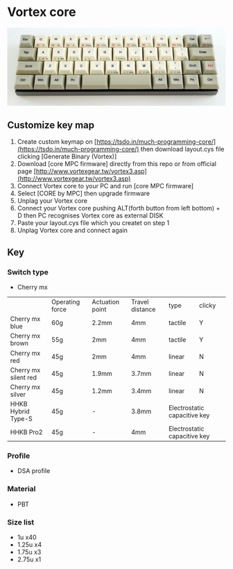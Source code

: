 # Vortex core

![image](./img.jpg)


## Customize key map
1. Create custom keymap on [https://tsdo.in/much-programming-core/](https://tsdo.in/much-programming-core/) then download layout.cys file clicking \[Generate Binary (Vortex)\]
2. Download \[core MPC firmware\] directly from this repo or from official page [http://www.vortexgear.tw/vortex3.asp](http://www.vortexgear.tw/vortex3.asp)
3. Connect Vortex core to your PC and run \[core MPC firmware\]
4. Select \[CORE by MPC] then upgrade firmware
5. Unplag your Vortex core 
6. Connect your Vortex core pushing ALT(forth button from left bottom) + D then PC recognises Vortex core as external DISK
7. Paste your layout.cys file which you createt on step 1
8. Unplag Vortex core and connect again

## Key

### Switch type
- Cherry mx

<table>
    <tr>
        <td></td>
        <td>Operating force</td>
        <td>Actuation point</td>
        <td>Travel distance</td>
        <td>type</td>
        <td>clicky</td>
    </tr>
    <tr>
        <td>Cherry mx blue</td>
        <td>60g</td>
        <td>2.2mm</td>
        <td>4mm</td>
        <td>tactile</td>
        <td>Y</td>
    </tr>
    <tr>
        <td>Cherry mx brown</td>
        <td>55g</td>
        <td>2mm</td>
        <td>4mm</td>
        <td>tactile</td>
        <td>Y</td>
    </tr>
    <tr>
        <td>Cherry mx red</td>
        <td>45g</td>
        <td>2mm</td>
        <td>4mm</td>
        <td>linear</td>
        <td>N</td>
    </tr>
    <tr>
        <td>Cherry mx silent red</td>
        <td>45g</td>
        <td>1.9mm</td>
        <td>3.7mm</td>
        <td>linear</td>
        <td>N</td>
    </tr>
    <tr>
        <td>Cherry mx silver</td>
        <td>45g</td>
        <td>1.2mm</td>
        <td>3.4mm</td>
        <td>linear</td>
        <td>N</td>
    </tr>
    <tr>
        <td>HHKB Hybrid Type-S</td>
        <td>45g</td>
        <td>-</td>
        <td>3.8mm</td>
        <td colspan="2">Electrostatic capacitive key</td>
    </tr>
    <tr>
        <td>HHKB Pro2</td>
        <td>45g</td>
        <td>-</td>
        <td>4mm</td>
        <td colspan="2">Electrostatic capacitive key</td>
    </tr>
</table>

### Profile
- DSA profile

### Material
- PBT

### Size list
- 1u x40
- 1.25u x4
- 1.75u x3
- 2.75u x1
